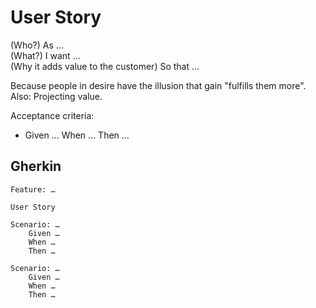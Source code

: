 # User Story

(Who?) As …<br>
(What?) I want …<br>
(Why it adds value to the customer) So that …

Because people in desire have the illusion that gain "fulfills them more".
Also: Projecting value.

Acceptance criteria:

- Given … When … Then …

## Gherkin

```
Feature: …

User Story

Scenario: …
    Given …
    When …
    Then …

Scenario: …
    Given …
    When …
    Then …
```
